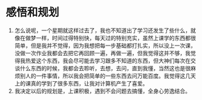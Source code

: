 # 感悟和规划



1. 怎么说呢，一个星期就这样过去了，我也不知道出了学习还发生了些什么，就像在做梦一样，时间过得特别快，每天过的特别充实，虽然上课学的东西都很简单，但是我并不觉得，因为我想把每一步基础都打扎实，所以没上一次课，没做一次作业我都会去把它再回顾一遍，再做一遍，但我觉得这并不够，我觉得我热爱这个东西，我会尽可能去学习跟多不知道的东西，但大神们每次在交谈什么东西的时候，我都会去聆听，去想，去问，直到我懂，当然这也是很麻烦别人的一件事情，所以我会把简单的一些东西去问万能百度。我觉得这几天上的课真的学到了很多东西，让我对计算机产生了喜爱。
2. 我决定以后的规划是，上课积极，遇到不会问题去搞懂，全身心劳逸结合。